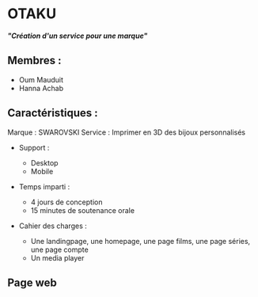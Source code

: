 # OTAKU

 ___"Création d'un service pour une marque"___


## Membres :

  - Oum Mauduit
  - Hanna Achab

  
## Caractéristiques :

Marque : SWAROVSKI
Service : Imprimer en 3D des bijoux personnalisés
  
- Support : 
  - Desktop
  - Mobile

- Temps imparti : 
  - 4 jours de conception
  - 15 minutes de soutenance orale
  
- Cahier des charges :
  - Une landingpage, une homepage, une page films, une page séries, une page compte
  - Un media player

## Page web 
